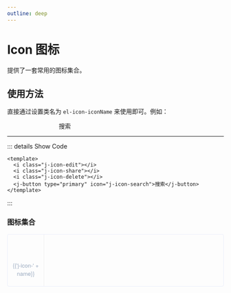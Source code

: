 ```yaml
---
outline: deep
---
```

<script setup>
import icons from "./public/icon.json"
</script>
<style scoped>
  .source > i {
    color: #606266;
    margin: 0 20px;
    font-size: 1.5em;
    vertical-align: middle;
  }

  button {
    margin: 0 20px;
  }


ul.icon-list {
  overflow: hidden;
  list-style: none;
  padding: 0!important;
  border: solid 1px #eaeefb;
  border-radius: 4px;
}
.icon-list li {
  float: left;
  width: 16.81%;
  text-align: center;
  height: 120px;
  line-height: 120px;
  color: #666;
  font-size: 13px;
  border-right: 1px solid #eee;
  border-bottom: 1px solid #eee;
  margin-right: -1px;
  margin-bottom: -1px;
  margin-top: 0px !important;
}
.icon-list li::after {
  display: inline-block;
  content: "";
  height: 100%;
  vertical-align: middle;
}

.icon-list li span {
  display: inline-block;
  line-height: normal;
  vertical-align: middle;
  font-family: "Helvetica Neue", Helvetica, "PingFang SC", "Hiragino Sans GB",
    "Microsoft YaHei", SimSun, sans-serif;
  color: #99a9bf;
  transition: color 0.15s linear;
}

.icon-list li i {
  display: block;
  font-size: 32px;
  margin-bottom: 15px;
  color: #606266;
  transition: color 0.15s linear;
}

.icon-list li .icon-name {
  display: inline-block;
  padding: 0 3px;
  height: 1em;
}

.icon-list li:hover span, 
.icon-list li:hover i{
  color: rgb(92, 182, 255);
}

</style>


# Icon 图标
提供了一套常用的图标集合。

## 使用方法
直接通过设置类名为 `el-icon-iconName` 来使用即可。例如：

<span class="source">
<i class="j-icon-edit"></i>
<i class="j-icon-share"></i>
<i class="j-icon-delete"></i>
</span><j-button type="primary" icon="j-icon-search">搜索</j-button>

<hr/>

::: details Show Code
```vue
<template>
  <i class="j-icon-edit"></i>
  <i class="j-icon-share"></i>
  <i class="j-icon-delete"></i>
  <j-button type="primary" icon="j-icon-search">搜索</j-button>
</template>
```
:::

### 图标集合

<ul class="icon-list">
  <li v-for="name in icons" :key="name">
    <span>
      <i :class="'j-icon-' + name"></i>
      <span class="icon-name">{{'j-icon-' + name}}</span>
    </span>
  </li>
</ul>